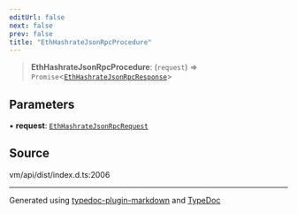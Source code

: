 ```yaml
---
editUrl: false
next: false
prev: false
title: "EthHashrateJsonRpcProcedure"
---
```


> **EthHashrateJsonRpcProcedure**: (`request`) => `Promise`\<[`EthHashrateJsonRpcResponse`](/generated/type-aliases/ethhashratejsonrpcresponse/)\>

## Parameters

▪ **request**: [`EthHashrateJsonRpcRequest`](/generated/type-aliases/ethhashratejsonrpcrequest/)

## Source

vm/api/dist/index.d.ts:2006

***
Generated using [typedoc-plugin-markdown](https://www.npmjs.com/package/typedoc-plugin-markdown) and [TypeDoc](https://typedoc.org/)

